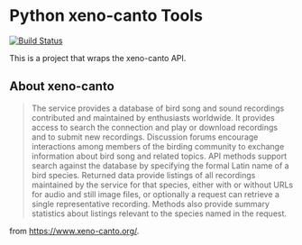 # Python xeno-canto Tools

[![Build Status](https://travis-ci.org/sonjoonho/pyxctools.svg?branch=master)](https://travis-ci.org/sonjoonho/pyxctools)

This is a project that wraps the xeno-canto API.

## About xeno-canto

>The service provides a database of bird song and sound recordings contributed and maintained by enthusiasts worldwide. It provides access to search the connection and play or download recordings and to submit new recordings. Discussion forums encourage interactions among members of the birding community to exchange information about bird song and related topics. API methods support search against the database by specifying the formal Latin name of a bird species. Returned data provide listings of all recordings maintained by the service for that species, either with or without URLs for audio and still image files, or optionally a request can retrieve a single representative recording. Methods also provide summary statistics about listings relevant to the species named in the request.

from https://www.xeno-canto.org/.